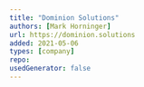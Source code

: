 ```yaml
---
title: "Dominion Solutions"
authors: [Mark Horninger]
url: https://dominion.solutions
added: 2021-05-06
types: [company]
repo: 
usedGenerator: false
---
```

